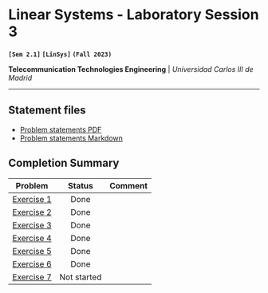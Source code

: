 # **Linear Systems - Laboratory Session 3**
**`[Sem 2.1]` `[LinSys]` `(Fall 2023)`**

**Telecommunication Technologies Engineering** | _Universidad Carlos III de Madrid_

---

## Statement files

* [Problem statements PDF](./Instructions.pdf)
* [Problem statements Markdown](./Statements.md)


## Completion Summary

| Problem | Status | Comment
| --- | :---: | --- |
| [Exercise 1][i-ex1] | Done | |
| [Exercise 2][i-ex2] | Done | |
| [Exercise 3][i-ex3] | Done | |
| [Exercise 4][i-ex4] | Done | |
| [Exercise 5][i-ex5] | Done | |
| [Exercise 6][i-ex6] | Done | |
| [Exercise 7][i-ex7] | Not started | |


[i-ex1]: https://github.com/alonso-herreros/uni-linsys-lab3/issues/1
[i-ex2]: https://github.com/alonso-herreros/uni-linsys-lab3/issues/2
[i-ex3]: https://github.com/alonso-herreros/uni-linsys-lab3/issues/3
[i-ex4]: https://github.com/alonso-herreros/uni-linsys-lab3/issues/4
[i-ex5]: https://github.com/alonso-herreros/uni-linsys-lab3/issues/5
[i-ex6]: https://github.com/alonso-herreros/uni-linsys-lab3/issues/6
[i-ex7]: https://github.com/alonso-herreros/uni-linsys-lab3/issues/7
